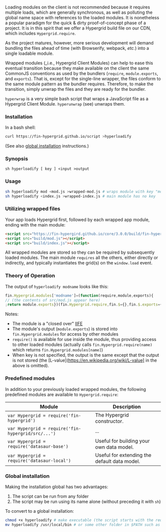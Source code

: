 Loading modules on the client is not recommended because it requires multiple loads, which are generally synchronous, as well as polluting the global name space with references to the loaded modules. It is nonetheless a popular paradigm for the quick & dirty proof-of-concept phase of a project. It is in this spirit that we offer a Hypergrid build file on our CDN, which includes `Hypergrid.require`.

As the project matures, however, more serious development will demand bundling the files ahead of time (with Browserify, webpack, _etc._) into a single loadable module.

Wrapped modules (_i.e., Hypergrid Client Modules) can help to ease this eventual transition because they make available on the client the same CommonJS conventions as used by the bundlers (`require`, `module.exports`, and `exports`). That is, except for the single-line wrapper, the files conform to the same module pattern as the bundler requires. Therefore, to make the transition, simply unwrap the files and they are ready for the bundler.

`hyperwrap` is a very simple bash script that wraps a JavaScript file as a Hypergrid Client Module.
`hyperunwrap` (see) unwraps them.

### Installation
In a bash shell:
```bash
curl https://fin-hypergrid.github.io/script >hyperloadify
```
(See also [global installation](#global-installation) instructions.)

### Synopsis
```
sh hyperloadify [ key ] <input >output
```

### Usage
```bash
sh hyperloadify mod <mod.js >wrapped-mod.js # wraps module with key "mod"
sh hyperloadify <index.js >wrapped-index.js # main module has no key
```

### Utilizing wrapped files
Your app loads Hypergrid first, followed by each wrapped app module, ending with the main module:
```html
<script src="https://fin-hypergird.github.io/core/3.0.0/build/fin-hypergrid.js"></script>
<script src="build/mod.js"></script>
<script src="build/index.js"></script>
```
All wrapped modules are stored so they can be required by subsequently loaded modules. The main module `requires` all the others, either directly or indirectly, and typically instantiates the grid(s) on the `window.load` event.

### Theory of Operation
The output of `hyperloadify modname` looks like this:
```js
fin.Hypergrid.modules['modname']=(function(require,module,exports){
// (the contents of src/mod.js appear here)
;return module.exports})(fin.Hypergrid.require,fin.$={},fin.$.exports={});delete fin.$;
```
Notes:
* The module is a "closed over" [IIFE](https://en.wikipedia.org/wiki/Immediately-invoked_function_expression)
* The module's output (`module.exports`) is stored into `fin.Hypergrid.modules` for access by other modules
* `require()` is available for use inside the module, thus providing access to other loaded modules (actually calls `fin.Hypergrid.require(name)` which returns `fin.Hypergrid.modules[name]`)
* When key is not specified, the output is the same except that the output is not stored (the [L-value](https://en.wikipedia.org/wiki/L-value] in the above is omitted).

### Predefined modules
In addition to your previously loaded wrapped modules, the following predefined modules are available to `Hypergrid.require`:

Module | Description
--- | ---
`var Hypergrid = require('fin-hypergrid')`|The Hypergrid constructor.
`var Hypergrid = require('fin-hypergrid/src/...')`|...
`var Hypergrid = require('datasaur-base')`|Useful for building your own data model.
`var Hypergrid = require('datasaur-local')`|Useful for extending the default data model.

### Global installation
Making the installation global has two advantages:
1. The script can be run from any folder
2. The script may be run using its name alone (without preceding it with `sh`)

To convert to a global installation:
```bash
chmod +x hyperloadify # make executable (the script starts with the required #!/bin/bash "shebang" line)
mv hyperloadify /usr/local/bin # or some other folder in $PATH such as $HOME/bin
```
